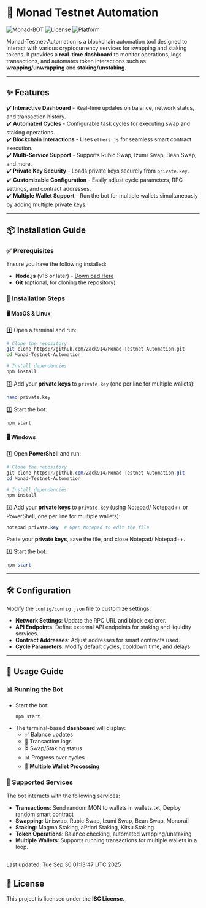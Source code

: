 # 🚀 Monad Testnet Automation

![Monad-BOT](https://img.shields.io/badge/Monad-BOT-blue.svg) ![License](https://img.shields.io/badge/License-ISC-green.svg) ![Platform](https://img.shields.io/badge/Platform-MacOS%2FLinux%2FWindows-lightgrey.svg)

Monad-Testnet-Automation is a blockchain automation tool designed to interact with various cryptocurrency services for swapping and staking tokens. It provides a **real-time dashboard** to monitor operations, logs transactions, and automates token interactions such as **wrapping/unwrapping** and **staking/unstaking**.

---

## ✨ Features

✔️ **Interactive Dashboard** - Real-time updates on balance, network status, and transaction history.  
✔️ **Automated Cycles** - Configurable task cycles for executing swap and staking operations.  
✔️ **Blockchain Interactions** - Uses `ethers.js` for seamless smart contract execution.  
✔️ **Multi-Service Support** - Supports Rubic Swap, Izumi Swap, Bean Swap, and more.  
✔️ **Private Key Security** - Loads private keys securely from `private.key`.  
✔️ **Customizable Configuration** - Easily adjust cycle parameters, RPC settings, and contract addresses.  
✔️ **Multiple Wallet Support** - Run the bot for multiple wallets simultaneously by adding multiple private keys.  

---

## 📦 Installation Guide

### ✅ Prerequisites

Ensure you have the following installed:
- **Node.js** (v16 or later) - [Download Here](https://nodejs.org/)
- **Git** (optional, for cloning the repository)

### 🔧 Installation Steps

#### 🖥️ MacOS & Linux
1️⃣ Open a terminal and run:
```bash
# Clone the repository
git clone https://github.com/Zack914/Monad-Testnet-Automation.git
cd Monad-Testnet-Automation

# Install dependencies
npm install
```

2️⃣ Add your **private keys** to `private.key` (one per line for multiple wallets):
```bash
nano private.key
```

3️⃣ Start the bot:
```bash
npm start
```

#### 🖥️ Windows
1️⃣ Open **PowerShell** and run:
```powershell
# Clone the repository
git clone https://github.com/Zack914/Monad-Testnet-Automation.git
cd Monad-Testnet-Automation

# Install dependencies
npm install
```

2️⃣ Add your **private keys** to `private.key` (using Notepad/ Notepad++ or PowerShell, one per line for multiple wallets):
```powershell
notepad private.key  # Open Notepad to edit the file
```
Paste your **private keys**, save the file, and close Notepad/ Notepad++.

3️⃣ Start the bot:
```powershell
npm start
```

---

## 🛠️ Configuration

Modify the `config/config.json` file to customize settings:
- **Network Settings**: Update the RPC URL and block explorer.
- **API Endpoints**: Define external API endpoints for staking and liquidity services.
- **Contract Addresses**: Adjust addresses for smart contracts used.
- **Cycle Parameters**: Modify default cycles, cooldown time, and delays.

---

## 🚀 Usage Guide

### 📊 Running the Bot
- Start the bot:
  ```bash
  npm start
  ```
- The terminal-based **dashboard** will display:
  - ✅ Balance updates
  - 🔄 Transaction logs
  - ⏳ Swap/Staking status
  - 📊 Progress over cycles
  - 🔄 **Multiple Wallet Processing**

### 🔄 Supported Services
The bot interacts with the following services:
- **Transactions**: Send random MON to wallets in wallets.txt, Deploy random smart contract
- **Swapping**: Uniswap, Rubic Swap, Izumi Swap, Bean Swap, Monorail
- **Staking**: Magma Staking, aPriori Staking, Kitsu Staking
- **Token Operations**: Balance checking, automated wrapping/unstaking
- **Multiple Wallets**: Supports running transactions for multiple wallets in a loop.

## 
Last updated: Tue Sep 30 01:13:47 UTC 2025


## 📜 License

This project is licensed under the **ISC License**.
